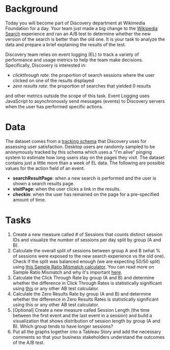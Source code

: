 <h1>Background</h1>

<p>Today you will become part of Discovery department at Wikimedia Foundation for a day. Your team just made a big change to the <a href = "https://www.wikipedia.org/">Wikipedia Search</a> experience and ran an A/B test to determine whether the new version of the search is better than the old one. It is your task to analyze the data and prepare a brief explaining the results of the test.</p> 

<p>Discovery team relies on event logging (EL) to track a variety of performance and usage metrics to help the team make decisions. Specifically, Discovery is interested in:</p> 

<ul>
    <li><em>clickthrough rate</em>: the proportion of search sessions where the user clicked on one of the results displayed </li>
    <li><em>zero results rate</em>: the proportion of searches that yielded 0 results </li>
</ul>

<p>and other metrics outside the scope of this task. Event Logging uses JavaScript to asynchronously send messages (events) to Discovery servers when the user has performed specific actions.</p>

<h1>Data</h1>

<p>The dataset comes from a <a href = "https://meta.wikimedia.org/wiki/Schema:TestSearchSatisfaction2">tracking schema</a> that Discovery uses for assessing user satisfaction. Desktop users are randomly sampled to be anonymously tracked by this schema which uses a "I'm alive" pinging system to estimate how long users stay on the pages they visit. The dataset contains just a little more than a week of EL data.
The following are possible values for the action field of an event:</p>

<ul>
    <li><b>searchResultPage</b>: when a new search is performed and the user is shown a search results page. </li>
    <li><b>visitPage</b>: when the user clicks a link in the results. </li>
    <li><b>checkin</b>: when the user has remained on the page for a pre-specified amount of time.</li>
   </ul>
   
   <h1>Tasks</h1>
<ol>
    <li>Create a new measure called # of Sessions that counts distinct session IDs and visualize the number of sessions per day split by group (A and B).</li>
    <li>Calculate the overall split of sessions between group A and B (what % of sessions were exposed to the new search experience vs the old one). Check if the split was balanced enough (we are expecting 50/50 split) using <a href = "https://www.gigacalculator.com/calculators/sample-ratio-mismatch-calculator.php">this Sample Ratio Mismatch calculator</a>. You can read more on Sample Ratio Mismatch and why it's important <a href = "https://blog.analytics-toolkit.com/2019/does-your-a-b-test-pass-the-sample-ratio-mismatch-test/">here</a>.</li>
    <li>Calculate the Click Through Rate by group (A and B) and determine whether the difference in Click Through Rates is statistically significant using <a href = "https://abtestguide.com/calc/">this</a> or any other AB test calculator.</li>
    <li>Calculate the Zero Results Rate by group (A and B) and determine whether the difference in Zero Results Rates is statistically significant using this or any other AB test calculator.</li>
    <li>[Optional] Create a new measure called Session Length (the time between the first event and the last event in a session) and build a visualization that shows distribution of session length by group (A and B). Which group tends to have longer sessions?</li>
    <li>Put all the graphs together into a Tableau Story and add the necessary comments so that your business stakeholders understand the outcomes of the A/B test.</li>



